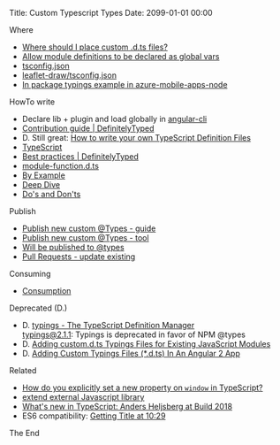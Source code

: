 Title: Custom Typescript Types
Date: 2099-01-01 00:00

Where

* [Where should I place custom .d.ts files?](https://stackoverflow.com/questions/45382951/where-should-i-place-custom-d-ts-files)
* [Allow module definitions to be declared as global vars](https://github.com/Microsoft/TypeScript/issues/3180#issuecomment-102523512)
* [tsconfig.json](https://www.typescriptlang.org/docs/handbook/tsconfig-json.html)
* [leaflet-draw/tsconfig.json](https://github.com/DefinitelyTyped/DefinitelyTyped/blob/master/types/leaflet-draw/tsconfig.json)
* [In package typings example in azure-mobile-apps-node](https://github.com/Azure/azure-mobile-apps-node/blob/master/typings/azure-mobile-apps/azure-mobile-apps.d.ts)

HowTo write

* Declare lib + plugin and load globally in [angular-cli](https://github.com/angular/angular-cli/wiki/stories-global-scripts)
* [Contribution guide | DefinitelyTyped](http://definitelytyped.org/guides/contributing.html)
* D. Still great: [How to write your own TypeScript Definition Files](http://peter.grman.at/how-to-write-typescript-definition-files/)
* [TypeScript](https://typescript.codeplex.com/wikipage?title=Writing%20Definition%20%28.d.ts%29%20Files)
* [Best practices | DefinitelyTyped](http://definitelytyped.org/guides/best-practices.html)
* [module-function.d.ts](https://www.typescriptlang.org/docs/handbook/declaration-files/templates/module-function-d-ts.html)
* [By Example](https://www.typescriptlang.org/docs/handbook/declaration-files/by-example.html)
* [Deep Dive](https://www.typescriptlang.org/docs/handbook/declaration-files/deep-dive.html)
* [Do's and Don'ts](https://www.typescriptlang.org/docs/handbook/declaration-files/do-s-and-don-ts.html)

Publish

* [Publish new custom @Types - guide](https://www.typescriptlang.org/docs/handbook/declaration-files/publishing.html)
* [Publish new custom @Types - tool](https://github.com/Microsoft/types-publisher)
* [Will be published to @types](https://www.npmjs.com/~types)
* [Pull Requests - update existing](http://definitelytyped.org/guides/pull-request.html)

Consuming

* [Consumption](https://www.typescriptlang.org/docs/handbook/declaration-files/consumption.html)

Deprecated (D.)

* D. [typings - The TypeScript Definition Manager](https://www.npmjs.com/package/typings)  
typings@2.1.1: Typings is deprecated in favor of NPM @types
* D. [Adding custom.d.ts Typings Files for Existing JavaScript Modules](https://ihack.us/2017/03/22/typescript-2-adding-custom-d-ts-typings-files-for-existing-javascript-modules/)
* D. [Adding Custom Typings Files (*.d.ts) In An Angular 2 App](https://www.bennadel.com/blog/3169-adding-custom-typings-files-d-ts-in-an-angular-2-typescript-application.htm)

Related

* [How do you explicitly set a new property on `window` in TypeScript?](https://stackoverflow.com/questions/12709074/how-do-you-explicitly-set-a-new-property-on-window-in-typescript?rq=1)
* [extend external Javascript library](https://stackoverflow.com/questions/37297241/typescript-extend-external-javascript-library)
* [What's new in TypeScript: Anders Heljsberg at Build 2018](https://react-etc.net/entry/whats-new-in-typescript-anders-heljsberg-build-2018)
* ES6 compatibility: [Getting Title at 10:29](http://kangax.github.io/compat-table/es6/)

The End
